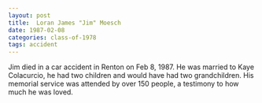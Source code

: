```yaml
---
layout: post
title:  Loran James "Jim" Moesch
date: 1987-02-08
categories: class-of-1978
tags: accident
---
```

Jim died in a car accident in Renton on Feb 8, 1987. He was married to Kaye Colacurcio, he had two children and would have had two grandchildren. His memorial service was attended by over 150 people, a testimony to how much he was loved. 
